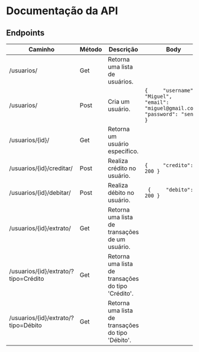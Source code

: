 # Documentação da API

## Endpoints
| Caminho                              | Método | Descrição                                          | Body                                                                                           |
|--------------------------------------|--------|----------------------------------------------------|------------------------------------------------------------------------------------------------|
| /usuarios/                           | Get    | Retorna uma lista de usuários.                     |                                                                                                |
| /usuarios/                           | Post   | Cria um usuário.                                   | ``` {     "username": "Miguel",     "email": "miguel@gmail.com",     "password": "senha" } ``` |
| /usuarios/{id}/                      | Get    | Retorna um usuário específico.                     |                                                                                                |
| /usuarios/{id}/creditar/             | Post   | Realiza crédito no usuário.                        | ``` {     "credito": 200 } ```                                                                 |
| /usuarios/{id}/debitar/              | Post   | Realiza débito no usuário.                         | ``` {     "debito": 200 }```                                                                   |
| /usuarios/{id}/extrato/              | Get    | Retorna uma lista de transações de um usuário.     |                                                                                                |
| /usuarios/{id}/extrato/?tipo=Crédito | Get    | Retorna uma lista de transações do tipo 'Crédito'. |                                                                                                |
| /usuarios/{id}/extrato/?tipo=Débito  | Get    | Retorna uma lista de transações do tipo 'Débito'.  |                                                                                                |